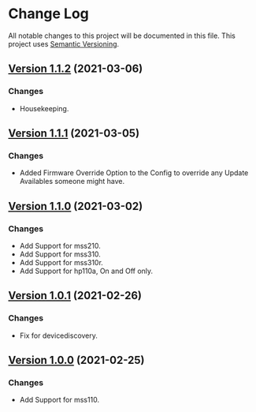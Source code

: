 # Change Log

All notable changes to this project will be documented in this file. This project uses [Semantic Versioning](https://semver.org/).

## [Version 1.1.2](https://github.com/donavanbecker/homebridge-meross-cloud/compare/v1.1.1...v1.1.2) (2021-03-06)

### Changes

- Housekeeping.

## [Version 1.1.1](https://github.com/donavanbecker/homebridge-meross-cloud/compare/v1.1.0...v1.1.1) (2021-03-05)

### Changes

- Added Firmware Override Option to the Config to override any Update Availables someone might have.

## [Version 1.1.0](https://github.com/donavanbecker/homebridge-meross-cloud/compare/v1.0.1...v1.1.0) (2021-03-02)

### Changes

- Add Support for mss210.
- Add Support for mss310.
- Add Support for mss310r.
- Add Support for hp110a, On and Off only.

## [Version 1.0.1](https://github.com/donavanbecker/homebridge-meross-cloud/compare/v1.0.0...v1.0.1) (2021-02-26)

### Changes

- Fix for devicediscovery.

## [Version 1.0.0](https://github.com/donavanbecker/homebridge-meross-cloud/releases/tag/v1.0.0) (2021-02-25)

### Changes

- Add Support for mss110.
